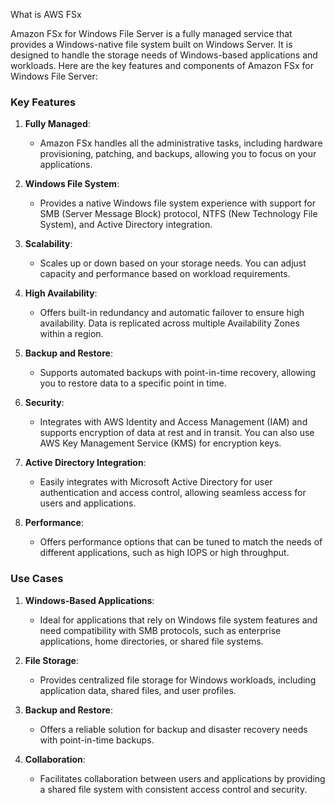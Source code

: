What is AWS FSx

Amazon FSx for Windows File Server is a fully managed service that provides a Windows-native file system built on Windows Server.
It is designed to handle the storage needs of Windows-based applications and workloads. Here are the key features and components of Amazon FSx for Windows File Server:

### Key Features

1. **Fully Managed**:
   - Amazon FSx handles all the administrative tasks, including hardware provisioning, patching, and backups, allowing you to focus on your applications.

2. **Windows File System**:
   - Provides a native Windows file system experience with support for SMB (Server Message Block) protocol, NTFS (New Technology File System), and Active Directory integration.

3. **Scalability**:
   - Scales up or down based on your storage needs. You can adjust capacity and performance based on workload requirements.

4. **High Availability**:
   - Offers built-in redundancy and automatic failover to ensure high availability. Data is replicated across multiple Availability Zones within a region.

5. **Backup and Restore**:
   - Supports automated backups with point-in-time recovery, allowing you to restore data to a specific point in time.

6. **Security**:
   - Integrates with AWS Identity and Access Management (IAM) and supports encryption of data at rest and in transit. You can also use AWS Key Management Service (KMS) for encryption keys.

7. **Active Directory Integration**:
   - Easily integrates with Microsoft Active Directory for user authentication and access control, allowing seamless access for users and applications.

8. **Performance**:
   - Offers performance options that can be tuned to match the needs of different applications, such as high IOPS or high throughput.

### Use Cases

1. **Windows-Based Applications**:
   - Ideal for applications that rely on Windows file system features and need compatibility with SMB protocols, such as enterprise applications, home directories, or shared file systems.

2. **File Storage**:
   - Provides centralized file storage for Windows workloads, including application data, shared files, and user profiles.

3. **Backup and Restore**:
   - Offers a reliable solution for backup and disaster recovery needs with point-in-time backups.

4. **Collaboration**:
   - Facilitates collaboration between users and applications by providing a shared file system with consistent access control and security.
